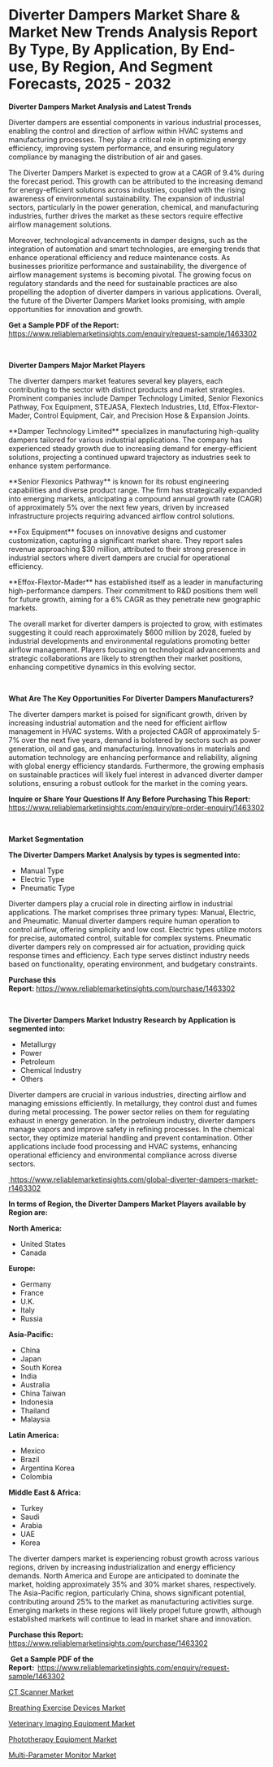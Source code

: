 <p><h1>Diverter Dampers Market Share & Market New Trends Analysis Report By Type, By Application, By End-use, By Region, And Segment Forecasts, 2025 - 2032</h1></p><p><strong>Diverter Dampers Market Analysis and Latest Trends</strong></p>
<p><p>Diverter dampers are essential components in various industrial processes, enabling the control and direction of airflow within HVAC systems and manufacturing processes. They play a critical role in optimizing energy efficiency, improving system performance, and ensuring regulatory compliance by managing the distribution of air and gases.</p><p>The Diverter Dampers Market is expected to grow at a CAGR of 9.4% during the forecast period. This growth can be attributed to the increasing demand for energy-efficient solutions across industries, coupled with the rising awareness of environmental sustainability. The expansion of industrial sectors, particularly in the power generation, chemical, and manufacturing industries, further drives the market as these sectors require effective airflow management solutions.</p><p>Moreover, technological advancements in damper designs, such as the integration of automation and smart technologies, are emerging trends that enhance operational efficiency and reduce maintenance costs. As businesses prioritize performance and sustainability, the divergence of airflow management systems is becoming pivotal. The growing focus on regulatory standards and the need for sustainable practices are also propelling the adoption of diverter dampers in various applications. Overall, the future of the Diverter Dampers Market looks promising, with ample opportunities for innovation and growth.</p></p>
<p><strong>Get a Sample PDF of the Report:&nbsp;</strong> <a href="https://www.reliablemarketinsights.com/enquiry/request-sample/1463302?utm_campaign=2241&utm_medium=2&utm_source=Github&utm_content=ia&utm_term=09042025&utm_id=diverter-dampers">https://www.reliablemarketinsights.com/enquiry/request-sample/1463302</a></p>
<p>&nbsp;</p>
<p><strong>Diverter Dampers Major Market Players</strong></p>
<p><p>The diverter dampers market features several key players, each contributing to the sector with distinct products and market strategies. Prominent companies include Damper Technology Limited, Senior Flexonics Pathway, Fox Equipment, STEJASA, Flextech Industries, Ltd, Effox-Flextor-Mader, Control Equipment, Cair, and Precision Hose & Expansion Joints.</p><p>**Damper Technology Limited** specializes in manufacturing high-quality dampers tailored for various industrial applications. The company has experienced steady growth due to increasing demand for energy-efficient solutions, projecting a continued upward trajectory as industries seek to enhance system performance.</p><p>**Senior Flexonics Pathway** is known for its robust engineering capabilities and diverse product range. The firm has strategically expanded into emerging markets, anticipating a compound annual growth rate (CAGR) of approximately 5% over the next few years, driven by increased infrastructure projects requiring advanced airflow control solutions.</p><p>**Fox Equipment** focuses on innovative designs and customer customization, capturing a significant market share. They report sales revenue approaching $30 million, attributed to their strong presence in industrial sectors where divert dampers are crucial for operational efficiency.</p><p>**Effox-Flextor-Mader** has established itself as a leader in manufacturing high-performance dampers. Their commitment to R&D positions them well for future growth, aiming for a 6% CAGR as they penetrate new geographic markets.</p><p>The overall market for diverter dampers is projected to grow, with estimates suggesting it could reach approximately $600 million by 2028, fueled by industrial developments and environmental regulations promoting better airflow management. Players focusing on technological advancements and strategic collaborations are likely to strengthen their market positions, enhancing competitive dynamics in this evolving sector.</p></p>
<p>&nbsp;</p>
<p><strong>What Are The Key Opportunities For Diverter Dampers Manufacturers?</strong></p>
<p><p>The diverter dampers market is poised for significant growth, driven by increasing industrial automation and the need for efficient airflow management in HVAC systems. With a projected CAGR of approximately 5-7% over the next five years, demand is bolstered by sectors such as power generation, oil and gas, and manufacturing. Innovations in materials and automation technology are enhancing performance and reliability, aligning with global energy efficiency standards. Furthermore, the growing emphasis on sustainable practices will likely fuel interest in advanced diverter damper solutions, ensuring a robust outlook for the market in the coming years.</p></p>
<p><strong>Inquire or Share Your Questions If Any Before Purchasing This Report:</strong> <a href="https://www.reliablemarketinsights.com/enquiry/pre-order-enquiry/1463302?utm_campaign=2241&utm_medium=2&utm_source=Github&utm_content=ia&utm_term=09042025&utm_id=diverter-dampers">https://www.reliablemarketinsights.com/enquiry/pre-order-enquiry/1463302</a></p>
<p>&nbsp;</p>
<p><strong>Market Segmentation</strong></p>
<p><strong>The Diverter Dampers Market Analysis by types is segmented into:</strong></p>
<p><ul><li>Manual Type</li><li>Electric Type</li><li>Pneumatic Type</li></ul></p>
<p><p>Diverter dampers play a crucial role in directing airflow in industrial applications. The market comprises three primary types: Manual, Electric, and Pneumatic. Manual diverter dampers require human operation to control airflow, offering simplicity and low cost. Electric types utilize motors for precise, automated control, suitable for complex systems. Pneumatic diverter dampers rely on compressed air for actuation, providing quick response times and efficiency. Each type serves distinct industry needs based on functionality, operating environment, and budgetary constraints.</p></p>
<p><strong>Purchase this Report:&nbsp;</strong><a href="https://www.reliablemarketinsights.com/purchase/1463302?utm_campaign=2241&utm_medium=2&utm_source=Github&utm_content=ia&utm_term=09042025&utm_id=diverter-dampers">https://www.reliablemarketinsights.com/purchase/1463302</a></p>
<p>&nbsp;</p>
<p><strong>The Diverter Dampers Market Industry Research by Application is segmented into:</strong></p>
<p><ul><li>Metallurgy</li><li>Power</li><li>Petroleum</li><li>Chemical Industry</li><li>Others</li></ul></p>
<p><p>Diverter dampers are crucial in various industries, directing airflow and managing emissions efficiently. In metallurgy, they control dust and fumes during metal processing. The power sector relies on them for regulating exhaust in energy generation. In the petroleum industry, diverter dampers manage vapors and improve safety in refining processes. In the chemical sector, they optimize material handling and prevent contamination. Other applications include food processing and HVAC systems, enhancing operational efficiency and environmental compliance across diverse sectors.</p></p>
<p><a href="https://www.reliablemarketinsights.com/global-diverter-dampers-market-r1463302?utm_campaign=2241&utm_medium=2&utm_source=Github&utm_content=ia&utm_term=09042025&utm_id=diverter-dampers">&nbsp;https://www.reliablemarketinsights.com/global-diverter-dampers-market-r1463302</a></p>
<p><strong>In terms of Region, the Diverter Dampers Market Players available by Region are:</strong></p>
<p>
    <p> <strong> North America: </strong>
        <ul>
            <li>United States</li>
            <li>Canada</li>
        </ul>
        </p> 
    <p> <strong> Europe: </strong>
        <ul>
            <li>Germany</li>
            <li>France</li>
            <li>U.K.</li>
            <li>Italy</li>
            <li>Russia</li>
        </ul>
        </p> 
    <p> <strong> Asia-Pacific: </strong>
        <ul>
            <li>China</li>
            <li>Japan</li>
            <li>South Korea</li>
            <li>India</li>
            <li>Australia</li>
            <li>China Taiwan</li>
            <li>Indonesia</li>
            <li>Thailand</li>
            <li>Malaysia</li>
        </ul>
        </p> 
    <p> <strong> Latin America: </strong>
        <ul>
            <li>Mexico</li>
            <li>Brazil</li>
            <li>Argentina Korea</li>
            <li>Colombia</li>
        </ul>
        </p> 
    <p> <strong> Middle East & Africa: </strong>
        <ul>
            <li>Turkey</li>
            <li>Saudi</li>
            <li>Arabia</li>
            <li>UAE</li>
            <li>Korea</li>
        </ul>
    </p>
    </p>
<p><p>The diverter dampers market is experiencing robust growth across various regions, driven by increasing industrialization and energy efficiency demands. North America and Europe are anticipated to dominate the market, holding approximately 35% and 30% market shares, respectively. The Asia-Pacific region, particularly China, shows significant potential, contributing around 25% to the market as manufacturing activities surge. Emerging markets in these regions will likely propel future growth, although established markets will continue to lead in market share and innovation.</p></p>
<p><strong>Purchase this Report: </strong><a href="https://www.reliablemarketinsights.com/purchase/1463302?utm_campaign=2241&utm_medium=2&utm_source=Github&utm_content=ia&utm_term=09042025&utm_id=diverter-dampers">https://www.reliablemarketinsights.com/purchase/1463302</a></p>
<p>&nbsp;<strong>Get a Sample PDF of the Report:&nbsp;&nbsp;</strong><a href="https://www.reliablemarketinsights.com/enquiry/request-sample/1463302?utm_campaign=2241&utm_medium=2&utm_source=Github&utm_content=ia&utm_term=09042025&utm_id=diverter-dampers">https://www.reliablemarketinsights.com/enquiry/request-sample/1463302</a></p>
<p><strong></strong></p>
<p><p><a href="https://www.linkedin.com/pulse/examining-ct-scannermarket-factorsinfluencing-revenue-uwuuf?utm_campaign=2241&utm_medium=2&utm_source=Github&utm_content=ia&utm_term=09042025&utm_id=diverter-dampers">CT Scanner Market</a></p><p><a href="https://www.linkedin.com/pulse/breathing-exercise-devices-market-size-overview-comprehensive-yyh0f?utm_campaign=2241&utm_medium=2&utm_source=Github&utm_content=ia&utm_term=09042025&utm_id=diverter-dampers">Breathing Exercise Devices Market</a></p><p><a href="https://www.linkedin.com/pulse/veterinary-imaging-equipment-market-expected-see-strong-growth-eianf?utm_campaign=2241&utm_medium=2&utm_source=Github&utm_content=ia&utm_term=09042025&utm_id=diverter-dampers">Veterinary Imaging Equipment Market</a></p><p><a href="https://www.linkedin.com/pulse/phototherapy-equipment-market-size-overview-comprehensive-industry-cy9mf?utm_campaign=2241&utm_medium=2&utm_source=Github&utm_content=ia&utm_term=09042025&utm_id=diverter-dampers">Phototherapy Equipment Market</a></p><p><a href="https://www.linkedin.com/pulse/sustainability-trends-multi-parameter-monitor-industry-market-esh6f?utm_campaign=2241&utm_medium=2&utm_source=Github&utm_content=ia&utm_term=09042025&utm_id=diverter-dampers">Multi-Parameter Monitor Market</a></p></p>